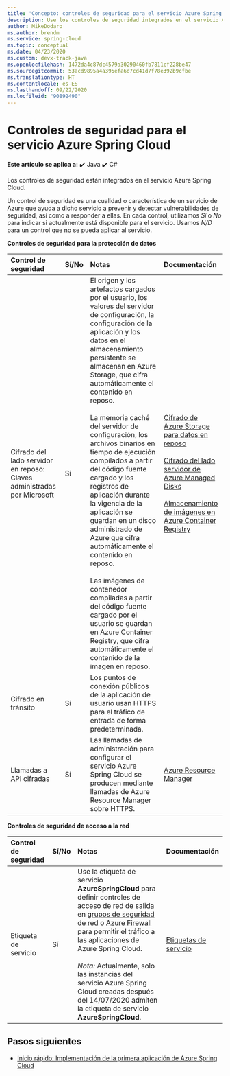 ```yaml
---
title: 'Concepto: controles de seguridad para el servicio Azure Spring Cloud'
description: Use los controles de seguridad integrados en el servicio Azure Spring Cloud.
author: MikeDodaro
ms.author: brendm
ms.service: spring-cloud
ms.topic: conceptual
ms.date: 04/23/2020
ms.custom: devx-track-java
ms.openlocfilehash: 1472da4c87dc4579a30290460fb7811cf228be47
ms.sourcegitcommit: 53acd9895a4a395efa6d7cd41d7f78e392b9cfbe
ms.translationtype: HT
ms.contentlocale: es-ES
ms.lasthandoff: 09/22/2020
ms.locfileid: "90892490"
---
```

# <a name="security-controls-for-azure-spring-cloud-service"></a>Controles de seguridad para el servicio Azure Spring Cloud

**Este artículo se aplica a:** ✔️ Java ✔️ C#

Los controles de seguridad están integrados en el servicio Azure Spring Cloud.

Un control de seguridad es una cualidad o característica de un servicio de Azure que ayuda a dicho servicio a prevenir y detectar vulnerabilidades de seguridad, así como a responder a ellas.  En cada control, utilizamos *Sí* o *No* para indicar si actualmente está disponible para el servicio.  Usamos *N/D* para un control que no se pueda aplicar al servicio. 

**Controles de seguridad para la protección de datos**

| Control de seguridad | Sí/No | Notas | Documentación |
|:-------------|:-------|:-------------------------------|:----------------------|
| Cifrado del lado servidor en reposo: Claves administradas por Microsoft | Sí | El origen y los artefactos cargados por el usuario, los valores del servidor de configuración, la configuración de la aplicación y los datos en el almacenamiento persistente se almacenan en Azure Storage, que cifra automáticamente el contenido en reposo.<br><br>La memoria caché del servidor de configuración, los archivos binarios en tiempo de ejecución compilados a partir del código fuente cargado y los registros de aplicación durante la vigencia de la aplicación se guardan en un disco administrado de Azure que cifra automáticamente el contenido en reposo.<br><br>Las imágenes de contenedor compiladas a partir del código fuente cargado por el usuario se guardan en Azure Container Registry, que cifra automáticamente el contenido de la imagen en reposo. | [Cifrado de Azure Storage para datos en reposo](https://docs.microsoft.com/azure/storage/common/storage-service-encryption)<br><br>[Cifrado del lado servidor de Azure Managed Disks](https://docs.microsoft.com/azure/virtual-machines/linux/disk-encryption)<br><br>[Almacenamiento de imágenes en Azure Container Registry](https://docs.microsoft.com/azure/container-registry/container-registry-storage) |
| Cifrado en tránsito | Sí | Los puntos de conexión públicos de la aplicación de usuario usan HTTPS para el tráfico de entrada de forma predeterminada. |  |
| Llamadas a API cifradas | Sí | Las llamadas de administración para configurar el servicio Azure Spring Cloud se producen mediante llamadas de Azure Resource Manager sobre HTTPS. | [Azure Resource Manager](https://docs.microsoft.com/azure/azure-resource-manager/) |

**Controles de seguridad de acceso a la red**

| Control de seguridad | Sí/No | Notas | Documentación |
|:-------------|:-------|:-------------------------------|:----------------------|
| Etiqueta de servicio | Sí | Use la etiqueta de servicio **AzureSpringCloud** para definir controles de acceso de red de salida en [grupos de seguridad de red](https://docs.microsoft.com/azure/virtual-network/security-overview#security-rules) o [Azure Firewall](https://docs.microsoft.com/azure/firewall/service-tags) para permitir el tráfico a las aplicaciones de Azure Spring Cloud.<br><br>*Nota:* Actualmente, solo las instancias del servicio Azure Spring Cloud creadas después del 14/07/2020 admiten la etiqueta de servicio **AzureSpringCloud**. | [Etiquetas de servicio](https://docs.microsoft.com/azure/virtual-network/service-tags-overview) |

## <a name="next-steps"></a>Pasos siguientes

* [Inicio rápido: Implementación de la primera aplicación de Azure Spring Cloud](spring-cloud-quickstart.md)
